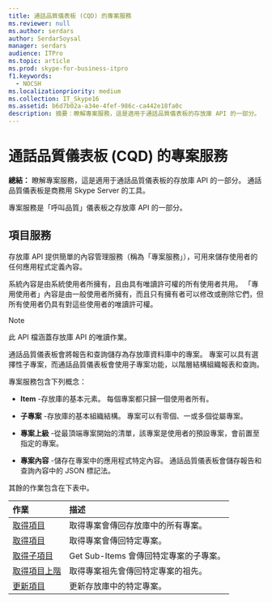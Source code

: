 ```yaml
---
title: 通話品質儀表板 (CQD) 的專案服務
ms.reviewer: null
ms.author: serdars
author: SerdarSoysal
manager: serdars
audience: ITPro
ms.topic: article
ms.prod: skype-for-business-itpro
f1.keywords:
  - NOCSH
ms.localizationpriority: medium
ms.collection: IT_Skype16
ms.assetid: b6d7b02a-a34e-4fef-986c-ca442e18fa0c
description: 摘要：瞭解專案服務，這是適用于通話品質儀表板的存放庫 API 的一部分。 通話品質儀表板是商務用 Skype Server 的工具。
---
```


# <a name="item-service-for-call-quality-dashboard-cqd"></a>通話品質儀表板 (CQD) 的專案服務
 
**總結：** 瞭解專案服務，這是適用于通話品質儀表板的存放庫 API 的一部分。 通話品質儀表板是商務用 Skype Server 的工具。
  
專案服務是「呼叫品質」儀表板之存放庫 API 的一部分。
  
## <a name="item-service"></a>項目服務

存放庫 API 提供簡單的內容管理服務（稱為「專案服務」），可用來儲存使用者的任何應用程式定義內容。 
  
系統內容是由系統使用者所擁有，且由具有唯讀許可權的所有使用者共用。 「專用使用者」內容是由一般使用者所擁有，而且只有擁有者可以修改或刪除它們，但所有使用者仍具有對這些使用者的唯讀許可權。
  
> [!NOTE]
> 此 API 檔涵蓋存放庫 API 的唯讀作業。 
  
通話品質儀表板會將報告和查詢儲存為存放庫資料庫中的專案。 專案可以具有選擇性子專案，而通話品質儀表板會使用子專案功能，以階層結構組織報表和查詢。
  
專案服務包含下列概念：
  
- **Item** -存放庫的基本元素。 每個專案都只歸一個使用者所有。
    
- **子專案** -存放庫的基本組織結構。 專案可以有零個、一或多個從屬專案。
    
- **專案上級** -從最頂端專案開始的清單，該專案是使用者的預設專案，會前置至指定的專案。
    
- **專案內容** -儲存在專案中的應用程式特定內容。 通話品質儀表板會儲存報告和查詢內容中的 JSON 標記法。
    
其餘的作業包含在下表中。
  

|**作業**|**描述**|
|:-----|:-----|
|[取得項目](get-items.md) <br/> |取得專案會傳回存放庫中的所有專案。  <br/> |
|[取得項目](get-item.md) <br/> |取得專案會傳回特定專案。  <br/> |
|[取得子項目](get-sub-items.md) <br/> |Get Sub-Items 會傳回特定專案的子專案。  <br/> |
|[取得項目上階](get-item-ancestors.md) <br/> |取得專案祖先會傳回特定專案的祖先。  <br/> |
|[更新項目](update-item.md) <br/> |更新存放庫中的特定專案。  <br/> |
   

